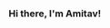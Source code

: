 ### Hi there, I'm Amitav!

<!--
[![Amitav's GitHub stats](https://github-readme-stats.vercel.app/api?username=anott03&count_private=true&show_icons=true&theme=calm)](https://github.com/anuraghazra/github-readme-stats)

**anott03/anott03** is a ✨ _special_ ✨ repository because its `README.md` (this file) appears on your GitHub profile.

Here are some ideas to get you started:

- 🔭 I’m currently working on ...
- 🌱 I’m currently learning ...
- 👯 I’m looking to collaborate on ...
- 🤔 I’m looking for help with ...
- 💬 Ask me about ...
- 📫 How to reach me: ...
- 😄 Pronouns: ...
- ⚡ Fun fact: ...
-->
